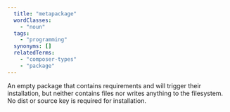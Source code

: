 ```yaml
---
  title: "metapackage"
  wordClasses:
    - "noun"
  tags:
    - "programming"
  synonyms: []
  relatedTerms:
    - "composer-types"
    - "package"
---
```

An empty package that contains requirements and will trigger their installation, but neither contains files nor writes anything to the filesystem. No dist or source key is required for installation.
